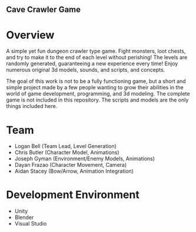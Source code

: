 ## Cave Crawler Game
# Overview
A simple yet fun dungeon crawler type game. Fight monsters, loot chests, and try to make it to the end of each level without perishing! The levels are 
randomly generated, guaranteeing a new experience every time! Enjoy numerous original 3d models, sounds, and scripts, and concepts.

The goal of this work is not to be a fully functioning game, but a short and simple project made by a few people wanting to grow their abilities in 
the world of game development, programming, and 3d modeling. The complete game is not included in this repository. The scripts and models are the only things included here.

# Team
* Logan Bell (Team Lead, Level Generation)
* Chris Butler (Character Model, Animations)
* Joseph Gyman (Environment/Enemy Models, Animations)
* Dayan Frazao (Character Movement, Camera)
* Aidan Stacey (Bow/Arrow, Animation Integration)

# Development Environment
* Unity
* Blender
* Visual Studio
